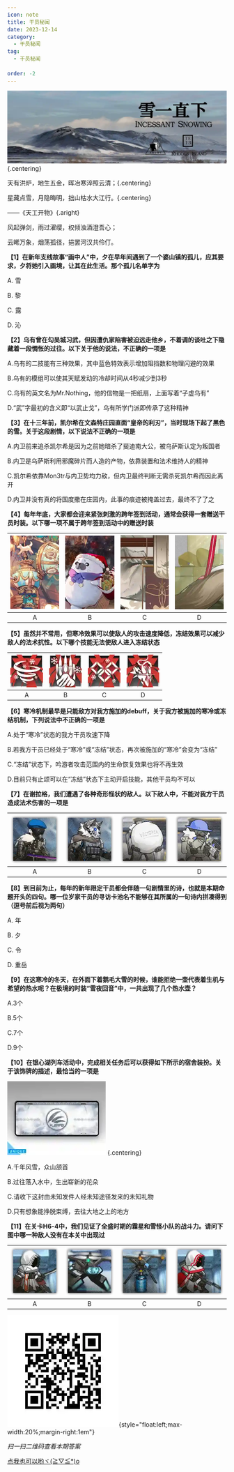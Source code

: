 ```yaml
---
icon: note
title: 干员秘闻
date: 2023-12-14
category:
  - 干员秘闻
tag:
  - 干员秘闻

order: -2
---
```


![](./res/ope_sec/topic.webp) {.centering}

天有洪炉，地生五金，晖冶寒淬照云清；{.centering}

星藏点雪，月隐晦明，拙山枯水大江行。{.centering}

——《天工开物》{.aright}

风起弹剑，雨过濯缨，权倾浊酒澄吾心； 

云晞万象，烟荡孤径，挹罢河汉共伶仃。

<!-- more -->

**【1】在新年支线故事“画中人”中，夕在早年间遇到了一个婆山镇的孤儿，应其要求，夕将她引入画境，让其在此生活。那个孤儿名单字为**

A. 雪

B. 黎

C. 露

D. 沁

**【2】乌有曾在勾吴城习武，但因遭仇家陷害被迫远走他乡，不着调的谈吐之下隐藏着一段惆怅的过往。以下关于他的说法，不正确的一项是**

A.乌有的二技能有三种效果，其中蓝色特效表示增加阻挡数和物理闪避的效果

B.乌有的模组可以使其天赋发动的冷却时间从4秒减少到3秒

C.乌有的英文名为Mr.Nothing，他的信物是一把纸扇，上面写着“子虚乌有”

D.“武”字最初的含义即“以武止戈”，乌有所学门派即传承了这种精神

**【3】在十三年前，凯尔希在文森特庄园直面“皇帝的利刃”，当时现场下起了黑色的雪。关于这段剧情，以下说法不正确的一项是**

A.内卫前来追杀凯尔希是因为之前她暗杀了斐迪南大公，被乌萨斯认定为叛国者

B.内卫是乌萨斯利用邪魔碎片而人造的产物，依靠装置和法术维持人的精神

C.凯尔希依靠Mon3tr与内卫势均力敌，但内卫最终判断无需杀死凯尔希而因此离开

D.内卫并没有真的将国度撒在庄园内，此事的痕迹被掩盖过去，最终不了了之

**【4】每年年底，大家都会迎来紧张刺激的跨年签到活动，通常会获得一套赠送干员时装。以下哪一项不属于跨年签到活动中的赠送时装**

| ![](./res/ope_sec/q4_1.webp) | ![](./res/ope_sec/q4_2.webp) | ![](./res/ope_sec/q4_3.webp) | ![](./res/ope_sec/q4_4.webp) |
| :---: | :---: | :---: | :---: |
| A | B | C | D |

**【5】虽然并不常用，但寒冷效果可以使敌人的攻击速度降低，冻结效果可以减少敌人的法术抗性。以下哪个技能无法使敌人进入冻结状态**

| ![](./res/ope_sec/q5_1.webp) | ![](./res/ope_sec/q5_2.webp) | ![](./res/ope_sec/q5_3.webp) | ![](./res/ope_sec/q5_4.webp) |
| :---: | :---: | :---: | :---: |
| A | B | C | D |

**【6】寒冷机制最早是只能敌方对我方施加的debuff，关于我方被施加的寒冷或冻结机制，下列说法中不正确的一项是**

A.处于“寒冷”状态的我方干员攻速下降

B.若我方干员已经处于“寒冷”或“冻结”状态，再次被施加的“寒冷”会变为“冻结”

C.“冻结”状态下，吟游者攻击范围内的生命恢复效果也将不再生效

D.目前只有止颂可以在“冻结”状态下主动开启技能，其他干员均不可以

**【7】在谢拉格，我们遭遇了各种奇形怪状的敌人。以下敌人中，不能对我方干员造成法术伤害的一项是**

| ![](./res/ope_sec/q7_1.webp) | ![](./res/ope_sec/q7_2.webp) | ![](./res/ope_sec/q7_3.webp) | ![](./res/ope_sec/q7_4.webp) |
| :---: | :---: | :---: | :---: |
| A | B | C | D |

**【8】到目前为止，每年的新年限定干员都会伴随一句剧情里的诗，也就是本期命题开头的四句。哪一位岁家干员的寻访卡池名不能够在其所属的一句诗内拼凑得到（逗号前后视为两句）**

A. 年

B. 夕

C. 令

D. 重岳

**【9】在这寒冷的冬天，在外面下着鹅毛大雪的时候，谁能拒绝一壶代表着生机与希望的热水呢？在极境的时装“雪夜回音”中，一共出现了几个热水壶？**

A.3个

B.5个

C.7个

D.9个

**【10】在银心湖列车活动中，完成相关任务后可以获得如下所示的宿舍装扮。关于该饰牌的描述，最恰当的一项是**

![](./res/ope_sec/q10_1.webp) {.centering}

A.千年风雪，众山颔首

B.过往落入水中，生出崭新的花朵

C.请收下这封由未知发件人经未知途径发来的未知礼物

D.只有想象能挣脱束缚，去往大地之上的地方

**【11】在关卡H6-4中，我们见证了全盛时期的霜星和雪怪小队的战斗力。请问下图中哪一种敌人没有在本关中出现过**

| ![](./res/ope_sec/q11_1.webp) | ![](./res/ope_sec/q11_2.webp) | ![](./res/ope_sec/q11_3.webp) | ![](./res/ope_sec/q11_4.webp) |
| :---: | :---: | :---: | :---: |
| A | B | C | D |

![](./res/ope_sec/answer.webp){style="float:left;max-width:20%;margin-right:1em"}

*扫一扫二维码查看本期答案*

[点我也可以哟ヾ(≧▽≦*)o](https://www.wjx.cn/vm/rbuJfki.aspx)<eod />

<FakeAds />